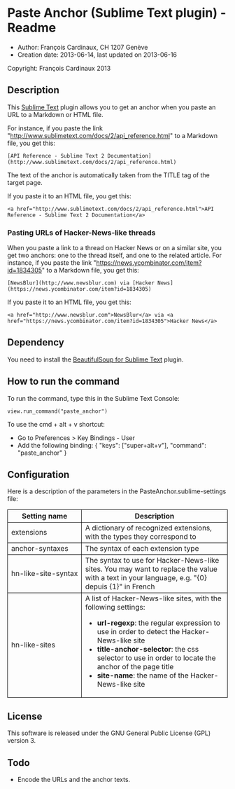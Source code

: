 # Paste Anchor (Sublime Text plugin) - Readme

* Author: François Cardinaux, CH 1207 Genève
* Creation date: 2013-06-14, last updated on 2013-06-16

Copyright: François Cardinaux 2013

## Description

This [Sublime Text](http://www.sublimetext.com/) plugin allows you to get an anchor when you paste an URL to a Markdown or HTML file.

For instance, if you paste the link "http://www.sublimetext.com/docs/2/api_reference.html" to a Markdown file, you get this:

    [API Reference - Sublime Text 2 Documentation](http://www.sublimetext.com/docs/2/api_reference.html)

The text of the anchor is automatically taken from the TITLE tag of the target page.

If you paste it to an HTML file, you get this:

    <a href="http://www.sublimetext.com/docs/2/api_reference.html">API Reference - Sublime Text 2 Documentation</a>

### Pasting URLs of Hacker-News-like threads

When you paste a link to a thread on Hacker News or on a similar site, you get two anchors: one to the thread itself, and one to the related article. For instance, if you paste the link "https://news.ycombinator.com/item?id=1834305" to a Markdown file, you get this:

    [NewsBlur](http://www.newsblur.com) via [Hacker News](https://news.ycombinator.com/item?id=1834305)

If you paste it to an HTML file, you get this:

    <a href="http://www.newsblur.com">NewsBlur</a> via <a href="https://news.ycombinator.com/item?id=1834305">Hacker News</a>

## Dependency

You need to install the [BeautifulSoup for Sublime Text](https://github.com/ivanchaer/beautiful-soup-sublime) plugin.

## How to run the command

To run the command, type this in the Sublime Text Console:

    view.run_command("paste_anchor")

To use the cmd + alt + v shortcut:

* Go to Preferences > Key Bindings - User
* Add the following binding: { "keys": ["super+alt+v"], "command": "paste_anchor" }

## Configuration

Here is a description of the parameters in the PasteAnchor.sublime-settings file:

<table style="border-collapse: collapse;">
  <thead>
    <tr>
      <th style="border: 1px solid black;">Setting name</th>
      <th style="border: 1px solid black;">Description</th>
    </tr>
  </thead>
  <tbody>
    <tr>
      <td style="border: 1px solid black;">extensions</td>
      <td style="border: 1px solid black;">A dictionary of recognized extensions, with the types they correspond to</td>
    </tr>
    <tr>
      <td style="border: 1px solid black;">anchor-syntaxes</td>
      <td style="border: 1px solid black;">The syntax of each extension type</td>
    </tr>
    <tr>
      <td style="border: 1px solid black;white-space: nowrap;">hn-like-site-syntax</td>
      <td style="border: 1px solid black;">The syntax to use for Hacker-News-like sites. You may want to replace the value with a text in your language, e.g. "{0} depuis {1}" in French</td>
    </tr>
    <tr>
      <td style="border: 1px solid black;">hn-like-sites</td>
      <td style="border: 1px solid black;">A list of Hacker-News-like sites, with the following settings:
        <ul>
          <li><b>url-regexp</b>: the regular expression to use in order to detect the Hacker-News-like site</li>
          <li><b>title-anchor-selector</b>: the css selector to use in order to locate the anchor of the page title</li>
          <li><b>site-name</b>: the name of the Hacker-News-like site</li>
        </ul>
      </td>
    </tr>
  </tbody>
</table>

## License

This software is released under the GNU General Public License (GPL) version 3.

## Todo

* Encode the URLs and the anchor texts.
